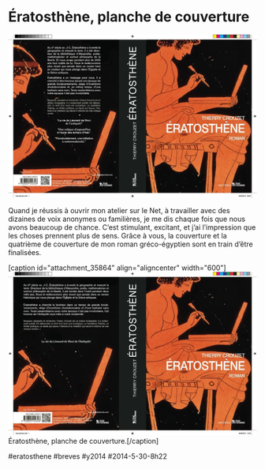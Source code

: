 # Ératosthène, planche de couverture

![](_i/beta-planche.webp)

Quand je réussis à ouvrir mon atelier sur le Net, à travailler avec des dizaines de voix anonymes ou familières, je me dis chaque fois que nous avons beaucoup de chance. C’est stimulant, excitant, et j’ai l’impression que les choses prennent plus de sens. Grâce à vous, la couverture et la quatrième de couverture de mon roman gréco-égyptien sont en train d’être finalisées.

[caption id="attachment\_35864" align="aligncenter" width="600"]![Ératosthène,  planche de couverture.](_i/beta-planche-5.webp) Ératosthène, planche de couverture.[/caption]



#eratosthene #breves #y2014 #2014-5-30-8h22
